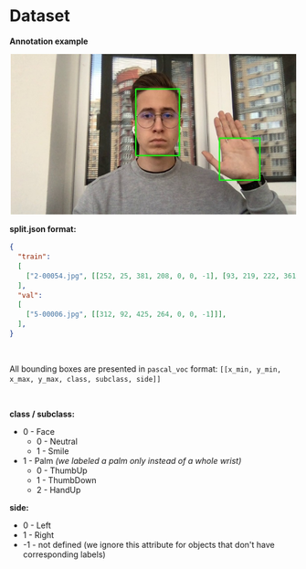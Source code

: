 # Dataset

**Annotation example**
<p align="center">
<img src="annotation-example.jpg" alt="drawing" width="500"/>
</p>

**split.json format:**

```json
{
  "train":
  [
    ["2-00054.jpg", [[252, 25, 381, 208, 0, 0, -1], [93, 219, 222, 361, 1, 2, 0]]],
  ],
  "val":
  [
    ["5-00006.jpg", [[312, 92, 425, 264, 0, 0, -1]]],
  ],
}
```
<br />

All bounding boxes are presented in `pascal_voc` format: `[[x_min, y_min, x_max, y_max, class, subclass, side]]`

<br />

**class / subclass:**

- 0 - Face
    - 0 - Neutral
    - 1 - Smile
- 1 - Palm _(we labeled a palm only instead of a whole wrist)_
    - 0 - ThumbUp
    - 1 - ThumbDown
    - 2 - HandUp

**side:**

- 0 - Left
- 1 - Right
- -1 - not defined (we ignore this attribute for objects that don't have corresponding labels)
